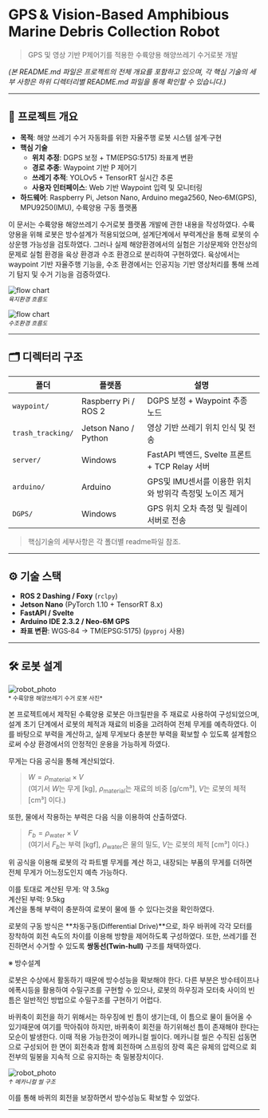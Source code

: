 # GPS & Vision‑Based Amphibious Marine Debris Collection Robot

> GPS 및 영상 기반 P제어기를 적용한 수륙양용 해양쓰레기 수거로봇 개발

*(본 README.md 파일은 프로젝트의 전체 개요를 포함하고 있으며, 각 핵심 기술의 세부 사항은 하위 디렉터리별 README.md 파일을 통해 확인할 수 있습니다.)*

---

## 📌 프로젝트 개요

- **목적**: 해양 쓰레기 수거 자동화를 위한 자율주행 로봇 시스템 설계·구현
- **핵심 기술**  
  - **위치 추정**: DGPS 보정 + TM(EPSG:5175) 좌표계 변환  
  - **경로 추종**: Waypoint 기반 P 제어기  
  - **쓰레기 추적**: YOLOv5 + TensorRT 실시간 추론  
  - **사용자 인터페이스**: Web 기반 Waypoint 입력 및 모니터링
- **하드웨어**: Raspberry Pi, Jetson Nano, Arduino mega2560, Neo‑6M(GPS), MPU9250(IMU), 수륙양용 구동 플랫폼

이 문서는 수륙양용 해양쓰레기 수거로봇 플랫폼 개발에 관한 내용을 작성하였다. 수륙양용을 위해 로봇은 방수설계가 적용되었으며, 설계단계에서 부력계산을 통해 로봇의 수상운행 가능성을 검토하였다. 그러나 실제 해양환경에서의 실험은 기상문제와 안전상의 문제로 실험 환경을 육상 환경과 수조 환경으로 분리하여 구현하였다. 육상에서는 waypoint 기반 자율주행 기능을, 수조 환경에서는 인공지능 기반 영상처리를 통해 쓰레기 탐지 및 수거 기능을 검증하였다.

![flow chart](https://drive.google.com/uc?export=view&id=1SsmRRuB_ef9-9xoN4hEDy-MCKG0wIf5V)  
<sub>*육지환경 흐름도*</sub>

![flow chart](https://drive.google.com/uc?export=view&id=1xj7-aLJtd8UocgSyo67M9hwgq7LmD7An)  
<sub>*수조환경 흐름도*</sub>

---

## 🗂️ 디렉터리 구조

| 폴더                | 플랫폼                      | 설명                                      |
|---------------------|-----------------------------|-------------------------------------------|
| `waypoint/`         | Raspberry Pi / ROS 2        | DGPS 보정 + Waypoint 추종 노드              |
| `trash_tracking/`   | Jetson Nano / Python        | 영상 기반 쓰레기 위치 인식 및 전송           |
| `server/`           | Windows                     | FastAPI 백엔드, Svelte 프론트 + TCP Relay 서버 |
| `arduino/`          | Arduino                     | GPS및 IMU센서를 이용한 위치와 방위각 측정및 노이즈 제거|
| `DGPS/`             | Windows                     | GPS 위치 오차 측정 및 릴레이 서버로 전송           |

> 핵심기술의 세부사항은 각 폴더별 readme파일 참조.

---

## ⚙️ 기술 스택

- **ROS 2 Dashing / Foxy** (`rclpy`)
- **Jetson Nano** (PyTorch 1.10 + TensorRT 8.x)
- **FastAPI / Svelte**
- **Arduino IDE 2.3.2 / Neo-6M GPS**
- **좌표 변환**: WGS‑84 → TM(EPSG:5175) (`pyproj` 사용)

---

## 🛠️ 로봇 설계

![robot_photo](https://drive.google.com/uc?export=view&id=1js2hFgn9yw9kBC1bLLEw2Lgo3DgyNQmg)  
<sub>* 수륙양용 해양쓰레기 수거 로봇 사진*</sub>

본 프로젝트에서 제작된 수륙양용 로봇은 아크릴판을 주 재료로 사용하여 구성되었으며, 설계 초기 단계에서 로봇의 체적과 재료의 비중을 고려하여 전체 무게를 예측하였다. 이를 바탕으로 부력을 계산하고, 실제 무게보다 충분한 부력을 확보할 수 있도록 설계함으로써 수상 환경에서의 안정적인 운용을 가능하게 하였다.

무게는 다음 공식을 통해 계산되었다.

> $W = \rho_{\text{material}} \times V$  
> (여기서 $W$는 무게 [kg], $\rho_{\text{material}}$는 재료의 비중 [g/cm³], $V$는 로봇의 체적 [cm³] 이다.)

또한, 물에서 작용하는 부력은 다음 식을 이용하여 산출하였다.

> $F_b = \rho_{\text{water}} \times V$  
> (여기서 $F_b$는 부력 [kgf], $\rho_{\text{water}}$은 물의 밀도, $V$는 로봇의 체적 [cm³] 이다.)

위 공식을 이용해 로봇의 각 파트별 무게를 계산 하고, 내장되는 부품의 무게를 더하면 전체 무게가 어느정도인지 예측 가능하다.

이를 토대로 계산된 무게: 약 3.5kg \
계산된 부력: 9.5kg \
계산을 통해 부력이 충분하여 로봇이 물에 뜰 수 있다는것을 확인하였다.



로봇의 구동 방식은 **차동구동(Differential Drive)**으로, 좌우 바퀴에 각각 모터를 장착하여 회전 속도의 차이를 이용해 방향을 제어하도록 구성하였다. 또한, 쓰레기를 전진하면서 수거할 수 있도록 **쌍동선(Twin-hull)** 구조를 채택하였다.

※ 방수설계

로봇은 수상에서 활동하기 때문에 방수성능을 확보해야 한다. 다른 부분은 방수테이프나 에폭시등을 활용하여 수밀구조를 구현할 수 있으나, 로봇의 하우징과 모터축 사이의 빈틈은 일반적인 방법으로 수밀구조를 구현하기 어렵다.

바퀴축이 회전을 하기 위해서는 하우징에 빈 틈이 생기는데, 이 틈으로 물이 들어올 수 있기때문에 여기를 막아줘야 하지만, 바퀴축이 회전을 하기위해선 틈이 존재해야 한다는 모순이 발생한다. 이때 적용 가능한것이 메카니컬 씰이다. 메카니컬 씰은 수직된 섭동면 으로 구성되어 한 면이 회전축과 함께 회전하며 스프링의 장력 혹은 유체의 압력으로 회전부의 밀봉을 지속적 으로 유지하는 축 밀봉장치이다.

![robot_photo](https://drive.google.com/uc?export=view&id=1mJNYOKdsUvp4fko-kgF80gJ-L9xN7oeA)  
<sub>*↑ 메카니컬 씰 구조*</sub>

이를 통해 바퀴의 회전을 보장하면서 방수성능도 확보할 수 있었다.

---